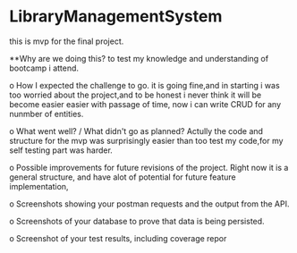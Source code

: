 # LibraryManagementSystem
this is mvp for the final project.

**Why are we doing this?
to test my knowledge and understanding of bootcamp i attend.

o How I expected the challenge to go.
it is going fine,and in starting i was too worried about the project,and to be honest i never think it will be become easier easier with passage of time, now i can write CRUD for any nunmber of entities.

o What went well? / What didn't go as planned?
Actully the code and structure  for the mvp was surprisingly easier than too test my code,for my self testing part was harder.

o Possible improvements for future revisions of the project.
Right now it is a general structure, and have alot of potential for future feature implementation,

o Screenshots showing your postman requests and the output from 
the API.

o Screenshots of your database to prove that data is being persisted.

o Screenshot of your test results, including coverage repor
